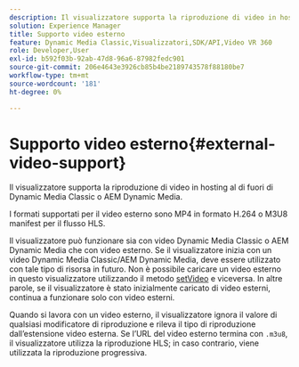 ```yaml
---
description: Il visualizzatore supporta la riproduzione di video in hosting al di fuori di Dynamic Media Classic o AEM Dynamic Media.
solution: Experience Manager
title: Supporto video esterno
feature: Dynamic Media Classic,Visualizzatori,SDK/API,Video VR 360
role: Developer,User
exl-id: b592f03b-92ab-47d8-96a6-87982fedc901
source-git-commit: 206e4643e3926cb85b4be2189743578f88180be7
workflow-type: tm+mt
source-wordcount: '181'
ht-degree: 0%

---
```


# Supporto video esterno{#external-video-support}

Il visualizzatore supporta la riproduzione di video in hosting al di fuori di Dynamic Media Classic o AEM Dynamic Media.

I formati supportati per il video esterno sono MP4 in formato H.264 o M3U8 manifest per il flusso HLS.

Il visualizzatore può funzionare sia con video Dynamic Media Classic o AEM Dynamic Media che con video esterno. Se il visualizzatore inizia con un video Dynamic Media Classic/AEM Dynamic Media, deve essere utilizzato con tale tipo di risorsa in futuro. Non è possibile caricare un video esterno in questo visualizzatore utilizzando il metodo [setVideo](../../c-html5-aem-asset-viewers/c-html5-aem-video360/c-html5-aem-video360-javascriptapiref/r-html5-aem-video360-javascriptapiref-setvideo.md#reference-85d3422d6ce64a36ac74827120b5a17c) e viceversa. In altre parole, se il visualizzatore è stato inizialmente caricato di video esterni, continua a funzionare solo con video esterni.

Quando si lavora con un video esterno, il visualizzatore ignora il valore di qualsiasi modificatore di riproduzione e rileva il tipo di riproduzione dall’estensione video esterna. Se l’URL del video esterno termina con `.m3u8`, il visualizzatore utilizza la riproduzione HLS; in caso contrario, viene utilizzata la riproduzione progressiva.
